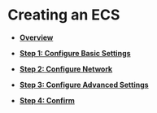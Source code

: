 # Creating an ECS<a name="EN-US_TOPIC_0021831611"></a>

-   **[Overview](overview-(creating-an-ecs).md)**  

-   **[Step 1: Configure Basic Settings](step-1-configure-basic-settings.md)**  

-   **[Step 2: Configure Network](step-2-configure-network.md)**  

-   **[Step 3: Configure Advanced Settings](step-3-configure-advanced-settings.md)**  

-   **[Step 4: Confirm](step-4-confirm.md)**  


